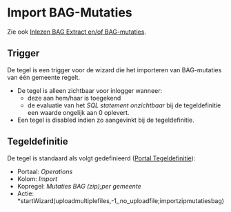 # Import BAG-Mutaties

Zie ook [Inlezen BAG Extract en/of BAG-mutaties](/docs/probleemoplossing/programmablokken/inlezen_bag-extract_en_bag-mutaties.md).

## Trigger

De tegel is een trigger voor de wizard die het importeren van BAG-mutaties van één gemeente regelt.

- De tegel is alleen zichtbaar voor inlogger wanneer:
  - deze aan hem/haar is toegekend
  - de evaluatie van het _SQL statement onzichtbaar_ bij de tegeldefinitie een waarde ongelijk aan 0 oplevert.
- Een tegel is disabled indien zo aangevinkt bij de tegeldefinitie.

## Tegeldefinitie

De tegel is standaard als volgt gedefinieerd ([Portal Tegeldefinitie](/docs/instellen_inrichten/portaldefinitie/portal_tegel.md)):

- Portaal: _Operations_
- Kolom: _Import_
- Kopregel: _Mutaties BAG (zip);per gemeente_
- Actie: \*startWizard(uploadmultiplefiles,-1,,no_uploadfile;importzipmutatiesbag)

